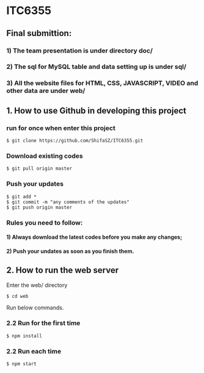 # ITC6355

## Final submittion:
### 1) The team presentation is under directory doc/
### 2) The sql for MySQL table and data setting up is under sql/
### 3) All the website files for HTML, CSS, JAVASCRIPT, VIDEO and other data are under web/

## 1. How to use Github in developing this project
### run for once when enter this project
```
$ git clone https://github.com/ShifaSZ/ITC6355.git
```
### Download existing codes
```
$ git pull origin master
```
### Push your updates
```
$ git add *
$ git commit -m "any comments of the updates"
$ git push origin master
```
### Rules you need to follow:
#### 1) Always download the latest codes before you make any changes; 
#### 2) Push your undates as soon as you finish them.


## 2. How to run the web server
Enter the web/ directory
```
$ cd web
```
Run below commands.
### 2.2 Run for the first time
```
$ npm install
```
### 2.2 Run each time
```
$ npm start
```
